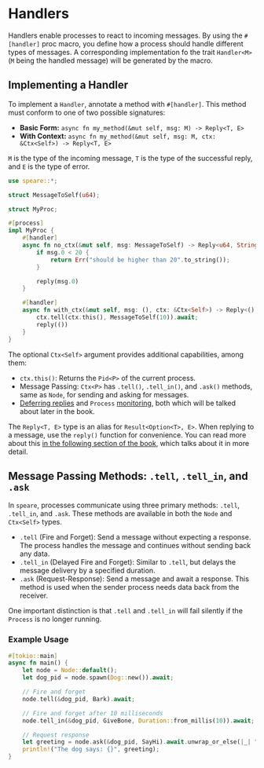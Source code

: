 # Handlers
Handlers enable processes to react to incoming messages. By using the `#[handler]` proc macro, you define how a process should handle different types of messages. A corresponding implementation fo the trait `Handler<M>` (`M` being the handled message) will be generated by the macro.

## Implementing a Handler
To implement a `Handler`, annotate a method with `#[handler]`. This method must conform to one of two possible signatures:

- **Basic Form:** `async fn my_method(&mut self, msg: M) -> Reply<T, E>`
- **With Context:** `async fn my_method(&mut self, msg: M, ctx: &Ctx<Self>) -> Reply<T, E>`

`M` is the type of the incoming message, `T` is the type of the successful reply, and `E` is the type of error.

```rust
use speare::*;

struct MessageToSelf(u64);

struct MyProc;

#[process]
impl MyProc {
    #[handler]
    async fn no_ctx(&mut self, msg: MessageToSelf) -> Reply<u64, String> {
        if msg.0 < 20 {
            return Err("should be higher than 20".to_string());
        }

        reply(msg.0)
    }

    #[handler]
    async fn with_ctx(&mut self, msg: (), ctx: &Ctx<Self>) -> Reply<(), ()> {
        ctx.tell(ctx.this(), MessageToSelf(10)).await;
        reply(())
    }
}
```

The optional `Ctx<Self>` argument provides additional capabilities, among them:

- `ctx.this()`: Returns the `Pid<P>` of the current process.
- Message Passing: `Ctx<P>` has `.tell()`, `.tell_in()`, and `.ask()` methods, same as `Node`, for sending and asking for messages.
- [Deferring replies](./reply.md#deferring-replies) and `Process` [monitoring](./lifecycle_management.md#monitoring-processes), both which will be talked about later in the book.


The `Reply<T, E>` type is an alias for `Result<Option<T>, E>`. When replying to a message, use the `reply()` function for convenience. You can read more about this [in the following section of the book](./reply.md), which talks about it in more detail.

## Message Passing Methods: `.tell`, `.tell_in`, and `.ask`
In `speare`, processes communicate using three primary methods: `.tell`, `.tell_in`, and `.ask`. These methods are available in both the `Node` and `Ctx<Self>` types.

- `.tell` (Fire and Forget): Send a message without expecting a response. The process handles the message and continues without sending back any data.
- `.tell_in` (Delayed Fire and Forget): Similar to `.tell`, but delays the message delivery by a specified duration.
- `.ask` (Request-Response): Send a message and await a response. This method is used when the sender process needs data back from the receiver.

One important distinction is that `.tell` and `.tell_in` will fail silently if the `Process` is no longer running. 

### Example Usage
```rust
#[tokio::main]
async fn main() {
    let node = Node::default();
    let dog_pid = node.spawn(Dog::new()).await;

    // Fire and forget
    node.tell(&dog_pid, Bark).await;

    // Fire and forget after 10 milliseconds
    node.tell_in(&dog_pid, GiveBone, Duration::from_millis(10)).await;

    // Request response
    let greeting = node.ask(&dog_pid, SayHi).await.unwrap_or_else(|_| "".to_string());
    println!("The dog says: {}", greeting);
}

```